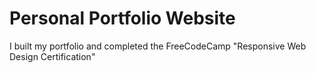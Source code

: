 # Personal Portfolio Website
I built my portfolio and completed the FreeCodeCamp "Responsive Web Design Certification"
